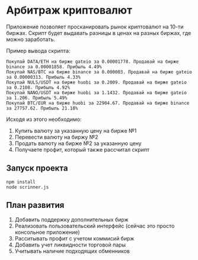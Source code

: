 # Арбитраж криптовалют
Приложение позволяет просканировать рынок криптовалют на 10-ти биржах. Скрипт будет выдавать разницы в ценах на разных биржах, где можно заработать.

Пример вывода скрипта:
```
Покупай DATA/ETH на бирже gateio за 0.00001778. Продавай на бирже binance за 0.00001858. Прибыль 4.49%
Покупай NAS/BTC на бирже binance за 0.000003. Продавай на бирже gateio за 0.00000313. Прибыль 4.33%
Покупай NULS/USDT на бирже huobi за 0.2009. Продавай на бирже gateio за 0.2108. Прибыль 4.92%
Покупай NANO/USDT на бирже huobi за 1.1432. Продавай на бирже gateio за 1.206. Прибыль 5.49%
Покупай BTC/EUR на бирже huobi за 22904.67. Продавай на бирже binance за 27757.62. Прибыль 21.18%
```

Исходя из этого необходимо:
1. Купить валюту за указанную цену на бирже №1
2. Перевести валюту на биржу №2
3. Продать валюту на бирже №2 за указанную цену
4. Получаете профит, который также рассчитал скрипт

## Запуск проекта
```
npm install
node scrinner.js
```

## План развития
1. Добавить поддержку дополнительных бирж
2. Реализовать пользовательский интерфейс (сейчас это просто консольное приложение)
3. Расситывать профит с учетом коммисий бирж
4. Добавить учет ликвидности торговой пары
5. Учитывать наличие подходящих обменников